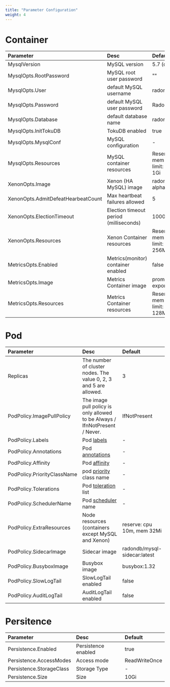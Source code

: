 ```yaml
---
title: "Parameter Configuration"
weight: 4
---
```


# Container

| Parameter                               | Desc                        | Default                                                      |
| :--------------------------------- | :-------------------------- | :---------------------------------------------------------- |
| MysqlVersion                       | MySQL version                | 5.7 (optional: 8.0)                            |
| MysqlOpts.RootPassword             | MySQL root user password         | ""                                                          |
| MysqlOpts.User                     | default MySQL username   | radondb_usr                                                 |
| MysqlOpts.Password                 | default MySQL user password   | RadonDB@123                                                 |
| MysqlOpts.Database                 | default database name | radondb                                                     |
| MysqlOpts.InitTokuDB               | TokuDB enabled              | true                                                        |
| MysqlOpts.MysqlConf                | MySQL configuration                  | -                                                           |
| MysqlOpts.Resources                | MySQL container resources             | Reserve: CPU 100M, mem 256Mi; </br> limit: CPU 500m, mem 1Gi  |
| XenonOpts.Image                    | Xenon (HA MySQL) image    | radondb/xenon:1.1.5-alpha                                   |
| XenonOpts.AdmitDefeatHearbeatCount | Max heartbeat failures allowed  | 5                                                           |
| XenonOpts.ElectionTimeout          | Election timeout period (milliseconds) |10000ms                                                     |
| XenonOpts.Resources                | Xenon Container resources         | Reserve: CPU 50m, mem 128Mi; </br> limit: CPU 100m, mem 256Mi |
| MetricsOpts.Enabled                | Metrics(monitor) container enabled  | false                                                       |
| MetricsOpts.Image                  | Metrics Container image        | prom/mysqld-exporter:v0.12.1                                |
| MetricsOpts.Resources              | Metrics  Container resources             | Reserve: CPU 10m, mem 32Mi; </br> limit: CPU 100m, mem 128Mi  |

# Pod

| Parameter                        | Desc                                             | Default                    |
| :-------------------------- | :----------------------------------------------- | :------------------------ |
| Replicas                    | The number of cluster nodes. The value 0, 2, 3 and 5 are allowed.                   | 3                         |
| PodPolicy.ImagePullPolicy   | The image pull policy is only allowed to be Always / IfnNotPresent / Never. | IfNotPresent              |
| PodPolicy.Labels            | Pod [labels](https://kubernetes.io/docs/concepts/overview/working-with-objects/labels)                         | -                         |
| PodPolicy.Annotations       | Pod [annotations](https://kubernetes.io/docs/concepts/overview/working-with-objects/annotations/)                         | -                         |
| PodPolicy.Affinity          | Pod [affinity](https://kubernetes.io/docs/concepts/scheduling-eviction/assign-pod-node/)                     | -                         |
| PodPolicy.PriorityClassName | pod [priority](https://kubernetes.io/docs/concepts/scheduling-eviction/pod-priority-preemption/) class name             | -                         |
| PodPolicy.Tolerations       | Pod [toleration](https://kubernetes.io/docs/concepts/scheduling-eviction/taint-and-toleration/) list               | -                         |
| PodPolicy.SchedulerName     | Pod [scheduler](https://kubernetes.io/docs/concepts/scheduling-eviction/kube-scheduler/) name                 | -                         |
| PodPolicy.ExtraResources    | Node resources (containers except MySQL and Xenon)     | reserve: cpu 10m, mem 32Mi  |
| PodPolicy.SidecarImage      | Sidecar image                                    | radondb/mysql-sidecar:latest |
| PodPolicy.BusyboxImage      | Busybox image                                    | busybox:1.32              |
| PodPolicy.SlowLogTail       | SlowLogTail enabled                               | false                     |
| PodPolicy.AuditLogTail      | AuditLogTail enabled                             | false                     |

# Persitence

| Parameter                   | Desc          | Default        |
| :----------------------- | :------------- | :------------ |
| Persistence.Enabled      | Persistence enabled | true          |
| Persistence.AccessModes  | Access mode | ReadWriteOnce |
| Persistence.StorageClass | Storage Type     | -             |
| Persistence.Size         | Size     | 10Gi          |
